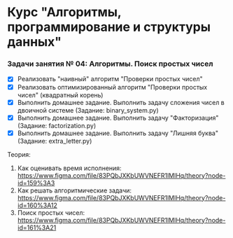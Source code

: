 # Курс "Алгоритмы, программирование и структуры данных"

### Задачи занятия № 04: Алгоритмы. Поиск простых чисел

- [x] Реализовать "наивный" алгоритм "Проверки простых чисел"
- [x] Реализовать оптимизированный алгоритм "Проверки простых чисел" (квадратный корень)
- [x] Выполнить домашнее задание. Выполнить задачу сложения чисел в двоичной системе (Задание: binary_system.py)
- [x] Выполнить домашнее задание. Выполнить задачу "Факторизация" (Задание: factorization.py)
- [x] Выполнить домашнее задание. Выполнить задачу "Лишняя буква" (Задание: extra_letter.py)

Теория: 
1. Как оценивать время исполнения: https://www.figma.com/file/83PQbJXKbUWVNEFR1lMlHq/theory?node-id=159%3A3
2. Как решать алгоритмические задачи: https://www.figma.com/file/83PQbJXKbUWVNEFR1lMlHq/theory?node-id=160%3A12
3. Поиск простых чисел: https://www.figma.com/file/83PQbJXKbUWVNEFR1lMlHq/theory?node-id=161%3A21